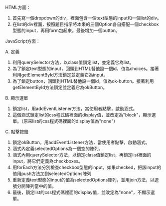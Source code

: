 HTML方面：

1. 首先寫一個dropdown的div，裡面包含一個text型態的input和一個list的div。
2. 在list的div裡面，按照題目指示將本來的三個Option各自搭配一個checkbox型態的input，再用form包起來。最後增加一個button。

JavaScript方面：

A. 定義
1. 利用querySelector方法，以class值鎖定list，並定義它為list。
2. 為了鎖定text型態的input，回頭到HTML替他設一個id，值為choices。接著利用getElementById方法鎖定並定義它為input。
3. 為了鎖定button，回頭到HTML替他設一個id，值為ok-button。接著利用getElementById方法鎖定並定義它為okButton。

B. 顯示選單
1. 鎖定list，用addEventListener方法，當使用者點擊，啟動涵式。
2. 這個涵式鎖定list的css程式碼裡面的display值，並改定為"block"，顯示選單。（原來list的css程式碼裡面的display值為"none"）　

C. 點擊按鈕
1. 鎖定okButton，用addEventListener方法，當使用者點擊，啟動涵式。
2. 涵式內定義selectedOptions為一個空的陣列。
3. 涵式內用querySelector方法，以鎖定class值鎖定list，再鎖定list裡面的input，將它們定義為checkboxes。
4. 用forEach方法分別檢查checkbox型態的input，如果checked，把該input的值用push方法加到selectedOptions陣列
5. 重新定義text型態的input的值為selectedOptions陣列，並用join方法，以逗號分開陣列當中的值。
6. 最後，鎖定list的css程式碼裡面的display值，並改定為"none"，不顯示選單。

